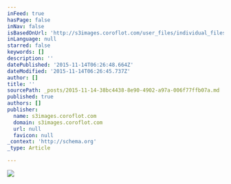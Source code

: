 ```yaml
---
inFeed: true
hasPage: false
inNav: false
isBasedOnUrl: 'http://s3images.coroflot.com/user_files/individual_files/original_327436_87wszpr5jfso4jkkzkkhwvats.jpg'
inLanguage: null
starred: false
keywords: []
description: ''
datePublished: '2015-11-14T06:26:48.664Z'
dateModified: '2015-11-14T06:26:45.737Z'
author: []
title: ''
sourcePath: _posts/2015-11-14-38bc4438-8e90-4902-a97a-006f77ffb07a.md
published: true
authors: []
publisher:
  name: s3images.coroflot.com
  domain: s3images.coroflot.com
  url: null
  favicon: null
_context: 'http://schema.org'
_type: Article

---
```

![](http://s3images.coroflot.com/user_files/individual_files/original_327436_87wszpr5jfso4jkkzkkhwvats.jpg)